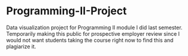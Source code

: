 # Programming-II-Project
Data visualization project for Programming II module I did last semester. Temporarily making this public for prospective employer review since I would not want students taking the course right now to find this and plagiarize it.  
